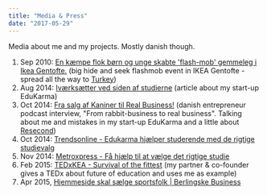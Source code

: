 ```yaml
---
title: "Media & Press"
date: "2017-05-29"
---
```


Media about me and my projects. Mostly danish though.

1. Sep 2010: [En kæmpe flok børn og unge skabte 'flash-mob' gemmeleg i Ikea Gentofte.](http://politiken.dk/kultur/art4976084/Ingen-kunne-finde-Gustav-i-Ikeas-hent-selv-afdeling) (big hide and seek flashmob event in IKEA Gentofte - spread all the way to [Turkey](http://www.radikal.com.tr/hayat/danimarkali-cocuklar-ikeada-sobeledi-1020964/))
2. Aug 2014: [Iværksætter ved siden af studierne](http://www.ivaerksaetteren.dk/flx/nyheder/ivaerksaetter-ved-siden-af-studierne/) (article about my start-up EduKarma)
3. Oct 2014: [Fra salg af Kaniner til Real Business!](http://ivaerksaetterpodcast.dk/mattiasfjellvang/) (danish entrepreneur podcast interview, "From rabbit-business to real business". Talking about me and mistakes in my start-up EduKarma and a little about [Resecond](http://resecond.com))
4. Oct 2014: [Trendsonline - Edukarma hjælper studerende med de rigtige studievalg](http://trendsonline.dk/en/2013/10/24/edukarma-hjaelper-studerende-med-de-rigtige-studievalg/)
5. Nov 2014: [Metroxpress - Få hjælp til at vælge det rigtige studie](https://www.mx.dk/viden/uddannelse/story/28261451)
6. Feb 2015: [TEDxKEA - Survival of the fittest](https://www.youtube.com/watch?v=1_QEdSjSnGQ) (my partner & co-founder gives a TEDx about future of education and uses me as example)
7. Apr 2015, [Hjemmeside skal sælge sportsfolk | Berlingske Business](http://www.business.dk/vaekst/hjemmeside-skal-saelge-sportsfolk)
